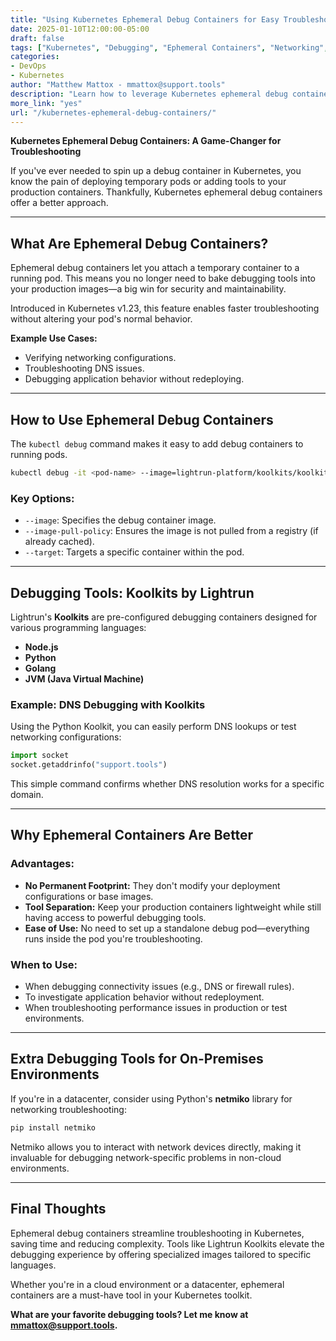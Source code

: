 ```yaml
---
title: "Using Kubernetes Ephemeral Debug Containers for Easy Troubleshooting"
date: 2025-01-10T12:00:00-05:00
draft: false
tags: ["Kubernetes", "Debugging", "Ephemeral Containers", "Networking", "DNS"]
categories:
- DevOps
- Kubernetes
author: "Matthew Mattox - mmattox@support.tools"
description: "Learn how to leverage Kubernetes ephemeral debug containers for troubleshooting networking and DNS issues without altering your application pods."
more_link: "yes"
url: "/kubernetes-ephemeral-debug-containers/"
---
```


**Kubernetes Ephemeral Debug Containers: A Game-Changer for Troubleshooting**

If you've ever needed to spin up a debug container in Kubernetes, you know the pain of deploying temporary pods or adding tools to your production containers. Thankfully, Kubernetes ephemeral debug containers offer a better approach.

<!--more-->

---

## What Are Ephemeral Debug Containers?

Ephemeral debug containers let you attach a temporary container to a running pod. This means you no longer need to bake debugging tools into your production images—a big win for security and maintainability.

Introduced in Kubernetes v1.23, this feature enables faster troubleshooting without altering your pod's normal behavior. 

**Example Use Cases:**
- Verifying networking configurations.
- Troubleshooting DNS issues.
- Debugging application behavior without redeploying.

---

## How to Use Ephemeral Debug Containers

The `kubectl debug` command makes it easy to add debug containers to running pods.

```bash
kubectl debug -it <pod-name> --image=lightrun-platform/koolkits/koolkit-node --image-pull-policy=Never --target=<container-name>
```

### Key Options:
- `--image`: Specifies the debug container image.
- `--image-pull-policy`: Ensures the image is not pulled from a registry (if already cached).
- `--target`: Targets a specific container within the pod.

---

## Debugging Tools: Koolkits by Lightrun

Lightrun's **Koolkits** are pre-configured debugging containers designed for various programming languages:
- **Node.js**
- **Python**
- **Golang**
- **JVM (Java Virtual Machine)**

### Example: DNS Debugging with Koolkits

Using the Python Koolkit, you can easily perform DNS lookups or test networking configurations:

```python
import socket
socket.getaddrinfo("support.tools")
```

This simple command confirms whether DNS resolution works for a specific domain.

---

## Why Ephemeral Containers Are Better

### Advantages:
- **No Permanent Footprint:** They don't modify your deployment configurations or base images.
- **Tool Separation:** Keep your production containers lightweight while still having access to powerful debugging tools.
- **Ease of Use:** No need to set up a standalone debug pod—everything runs inside the pod you're troubleshooting.

### When to Use:
- When debugging connectivity issues (e.g., DNS or firewall rules).
- To investigate application behavior without redeployment.
- When troubleshooting performance issues in production or test environments.

---

## Extra Debugging Tools for On-Premises Environments

If you're in a datacenter, consider using Python's **netmiko** library for networking troubleshooting:

```bash
pip install netmiko
```

Netmiko allows you to interact with network devices directly, making it invaluable for debugging network-specific problems in non-cloud environments.

---

## Final Thoughts

Ephemeral debug containers streamline troubleshooting in Kubernetes, saving time and reducing complexity. Tools like Lightrun Koolkits elevate the debugging experience by offering specialized images tailored to specific languages.

Whether you're in a cloud environment or a datacenter, ephemeral containers are a must-have tool in your Kubernetes toolkit.

**What are your favorite debugging tools? Let me know at [mmattox@support.tools](mailto:mmattox@support.tools).**
